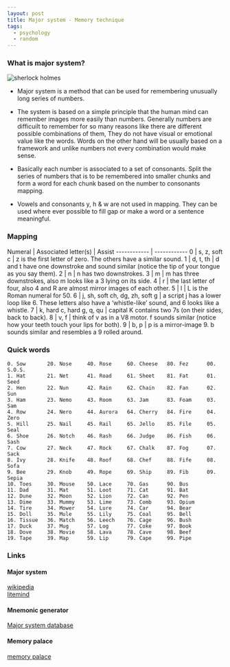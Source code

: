 ```yaml
---
layout: post
title: Major system - Memory technique
tags:
  - psychology
  - random
---
```

### What is major system?
![sherlock holmes](../../../assets/images/sherlock-holmes.jpg)

* Major system is a method that can be used for remembering unusually long series of numbers. 

* The system is based on a simple principle that the human mind can remember images more easily than numbers. Generally numbers are difficuilt to remember for so many reasons like there are different possible combinations of them, They do not have visual or emotional value like the words. Words on the other hand will be usually based on a framework and unlike numbers not every combination would make sense.

* Basically each number is associated to a set of consonants. Split the series of numbers that is to be remembered into smaller chunks and form a word for each chunk based on the number to consonants mapping.

* Vowels and consonants y, h & w are not used in mapping. They can be used where ever possible to fill gap or make a word or a sentence meaningful.


### Mapping

Numeral | Associated letter(s) | Assist
------------ | ------------
0	| s, z, soft c |	z is the first letter of zero. The others have a similar sound.
1	| d, t, th |	d and t have one downstroke and sound similar (notice the tip of your tongue as you say them).
2	| n	| n has two downstrokes.
3	| m	| m has three downstrokes, also m looks like a 3 lying on its side.
4	| r	| the last letter of four, also 4 and R are almost mirror images of each other.
5	| l	| L is the Roman numeral for 50.
6	| j, sh, soft ch, dg, zh, soft g |	a script j has a lower loop like 6. These letters also have a ‘whistle-like’ sound, and 6 looks like a whistle.
7	| k, hard c, hard g, q, qu |	capital K contains two 7s (on their sides, back to back).
8	| v, f |	think of v as in a V8 motor. f sounds similar (notice how your teeth touch your lips for both).
9	| b, p	| p is a mirror-image 9. b sounds similar and resembles a 9 rolled around.

### Quick words

```
0. Sow       20. Nose     40. Rose     60. Cheese   80. Fez      00. S.O.S.   
1. Hat       21. Net      41. Road     61. Sheet    81. Fat      01. Seed     
2. Hen       22. Nun      42. Rain     62. Chain    82. Fan      02. Sun      
3. Ham       23. Nemo     43. Room     63. Jam      83. Foam     03. Sam      
4. Row       24. Nero     44. Aurora   64. Cherry   84. Fire     04. Zero     
5. Hill      25. Nail     45. Rail     65. Jello    85. File     05. Seal     
6. Shoe      26. Notch    46. Rash     66. Judge    86. Fish     06. Sash     
7. Cow       27. Neck     47. Rock     67. Chalk    87. Fog      07. Sack     
8. Ivy       28. Knife    48. Roof     68. Chef     88. Fife     08. Sofa     
9. Bee       29. Knob     49. Rope     69. Ship     89. Fib      09. Sepia    
10. Toes     30. Mouse    50. Lace     70. Gas      90. Bus                   
11. Dad      31. Mat      51. Loot     71. Cat      91. Bat                   
12. Dune     32. Moon     52. Lion     72. Can      92. Pen                   
13. Dime     33. Mummy    53. Lime     73. Comb     93. Opium                 
14. Tire     34. Mower    54. Lure     74. Car      94. Bear                  
15. Doll     35. Mule     55. Lily     75. Coal     95. Bell                  
16. Tissue   36. Match    56. Leech    76. Cage     96. Bush                  
17. Duck     37. Mug      57. Log      77. Coke     97. Book                  
18. Dove     38. Movie    58. Lava     78. Cave     98. Beef                  
19. Tape     39. Map      59. Lip      79. Cape     99. Pipe 
```

### Links
#### Major system
[wikipedia](https://en.wikipedia.org/wiki/Mnemonic_major_system) \
[litemind](https://litemind.com/major-system)

#### Mnemonic generator
[Major system database](https://major-system.info/en)

#### Memory palace
[memory palace](https://litemind.com/memory-palace)
